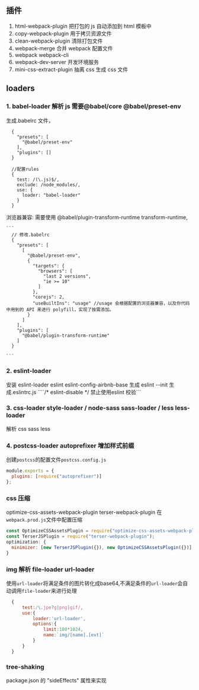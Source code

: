 ## 插件

1. html-webpack-plugin 把打包的 js 自动添加到 html 模板中
2. copy-webpack-plugin 用于拷贝资源文件
3. clean-webpack-plugin 清除打包文件
4. webpack-merge 合并 webpack 配置文件
5. webpack webpack-cli
6. webpack-dev-server 开发环境服务
7. mini-css-extract-plugin 抽离 css 生成 css 文件

## loaders

### 1. babel-loader 解析 js 需要@babel/core @babel/preset-env

生成.babelrc 文件，

```
  {
    "presets": [
      "@babel/preset-env"
    ],
    "plugins": []
  }
```

```
  //配置rules
  {
    test: /(\.js)$/,
    exclude: /node_modules/,
    use: {
      loader: "babel-loader"
    }
  }
```

浏览器兼容: 需要使用 @babel/plugin-transform-runtime transform-runtime,

    ```
      // 修改.babelrc
      {
        "presets": [
          [
            "@babel/preset-env",
            {
              "targets": {
                "browsers": [
                  "last 2 versions",
                  "ie >= 10"
                ]
              },
              "corejs": 2,
              "useBuiltIns": "usage" //usage 会根据配置的浏览器兼容，以及你代码中用到的 API 来进行 polyfill，实现了按需添加。
            }
          ]
        ],
        "plugins": [
          "@babel/plugin-transform-runtime"
        ]
      }

    ```

### 2. eslint-loader

安装 eslint-loader eslint eslint-config-airbnb-base 
生成 eslint --init 生成.eslintrc.js
````/* eslint-disable */ 禁止使用eslint 校验```
<!-- 使用 eslint-import-resolver-webpack 用于识别webpack alias -->

### 3. css-loader style-loader / node-sass sass-loader / less less-loader

解析 css sass less

### 4. postcss-loader autoprefixer 增加样式前缀

创建`postcss`的配置文件`postcss.config.js`

```javascript
module.exports = {
  plugins: [require("autoprefixer")]
};
```

### css 压缩

optimize-css-assets-webpack-plugin terser-webpack-plugin
在`webpack.prod.js`文件中配置压缩

```javascript
const OptimizeCSSAssetsPlugin = require("optimize-css-assets-webpack-plugin");
const TerserJSPlugin = require("terser-webpack-plugin");
optimization: {
  minimizer: [new TerserJSPlugin({}), new OptimizeCSSAssetsPlugin({})];
}
```

### img 解析 file-loader url-loader

  使用`url-loader`将满足条件的图片转化成base64,不满足条件的`url-loader`会自动调用`file-loader`来进行处理
  ```javascript
    {
        test:/\.jpe?g|png|gif/,
        use:{
            loader:'url-loader',
            options:{
                limit:100*1024,
                name:`img/[name].[ext]`
            }
        }
    }
  ```


### tree-shaking 

  package.json 的 "sideEffects" 属性来实现
